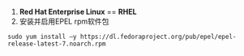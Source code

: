 1. **Red Hat Enterprise Linux**  ==  **RHEL**
1. 安装并启用EPEL rpm软件包
```
sudo yum install –y https://dl.fedoraproject.org/pub/epel/epel-release-latest-7.noarch.rpm
```